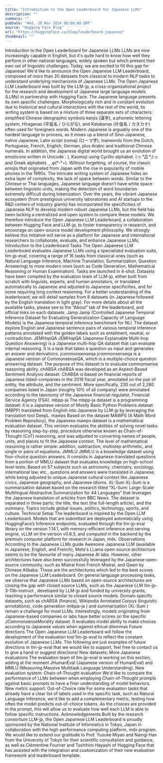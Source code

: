 ```yaml
---
title: "Introduction to the Open Leaderboard for Japanese LLMs"
description: ""
summary: ""
pubDate: "Wed, 20 Nov 2024 00:00:00 GMT"
source: "Hugging Face Blog"
url: "https://huggingface.co/blog/leaderboard-japanese"
thumbnail: ""
---
```


Introduction to the Open Leaderboard for Japanese LLMs
LLMs are now increasingly capable in English, but it's quite hard to know how well they perform in other national languages, widely spoken but which present their own set of linguistic challenges. Today, we are excited to fill this gap for Japanese!
We'd like to announce the Open Japanese LLM Leaderboard, composed of more than 20 datasets from classical to modern NLP tasks to understand underlying mechanisms of Japanese LLMs. The Open Japanese LLM Leaderboard was built by the LLM-jp, a cross-organizational project for the research and development of Japanese large language models (LLMs) in partnership with Hugging Face.
The Japanese language presents its own specific challenges. Morphologically rich and in constant evolution due to historical and cultural interactions with the rest of the world, its writing system is based on a mixture of three separate sets of characters: simplified Chinese ideographic symbols kanjis (漢字), a phonetic lettering system, Hiraganas (平仮名 / ひらがな), and Katakanas (片仮名 / カタカナ) often used for foreigners words. Modern Japanese is arguably one of the hardest language to process, as it mixes up a blend of Sino-Japanese, native Japanese, Latin script (romaji /ローマ字), loanwords from the Dutch, Portuguese, French, English, German, plus Arabic and traditional Chinese numerals. In addition, the Japanese digital world brought us an evolution of emoticons written in Unicode : ), Kaomoji using Cyrillic alphabet. (っ °Д °;)っ and Greek alphabets ＿φ(°-°=). Without forgetting, of course, the classic emojis that originated from Japan with the rise in popularity of mobile phones in the 1990s.
The intricate writing system of Japanese hides an extra layer of complexity, the lack of space between words. Similar to the Chinese or Thai languages, Japanese language doesn’t have white space between linguistic units, making the detection of word boundaries extremely difficult during tokenization. Over the years, the vibrant Japanese ecosystem (from prestigious university laboratories and AI startups to the R&D centers of industry giants) has incorporated the specificities of Japanese NLP to develop modern robust Japanese LLMs, but the field has been lacking a centralized and open system to compare these models.
We therefore introduce the Open Japanese LLM Leaderboard, a collaboration between Hugging Face and LLM-jp, to foster transparency in research, and encourage an open-source model development philosophy. We strongly believe this initiative will serve as a platform for Japanese and international researchers to collaborate, evaluate, and enhance Japanese LLMs.
Introduction to the Leaderboard Tasks
The Open Japanese LLM Leaderboard evaluates Japanese LLMs using a specialized evaluation suite, llm-jp-eval, covering a range of 16 tasks from classical ones (such as Natural Language Inference, Machine Translation, Summarization, Question Answering) to more modern ones (such as Code Generation, Mathematical Reasoning or Human Examination). Tasks are launched in 4-shot.
Datasets have been compiled by the evaluation team of LLM-jp, either built from scratch with linguists, experts, and human annotators, or translated automatically to Japanese and adjusted to Japanese specificities, and for some requiring long context reasoning. For a better understanding of the leaderboard, we will detail samples from 8 datasets (in Japanese followed by the English translation in light gray). For more details about all the available tasks, please see to the “About” tab of the leaderboard, and official links on each datasets.
Jamp
Jamp (Controlled Japanese Temporal Inference Dataset for Evaluating Generalization Capacity of Language Models) is the Japanese temporal inference benchmark for NLI. The dataset explore English and Japanese sentence pairs of various temporal inference patterns annotated with the golden labels such as entailment, neutral, or contradiction.
JEMHopQA
JEMHopQA (Japanese Explainable Multi-hop Question Answering) is a Japanese multi-hop QA dataset that can evaluate internal reasoning. It is a task that takes a question as input and generates an answer and derivations.
jcommonsenseqa
jcommonsenseqa is a Japanese version of CommonsenseQA, which is a multiple-choice question answering dataset. The purpose of this dataset is to evaluate commonsense reasoning ability.
chABSA
chABSA was developed as an Aspect-Based Sentiment Analysis dataset. ChABSA is based on financial reports of Japanese listed-companies in the 2016 fiscal year, annotated on the pair of entity, the attribute, and the sentiment. More specifically, 230 out of 2,260 companies listed in Japan (roughly 10% of all company) were annotated according to the taxonomy of the Japanese financial regulator, Financial Service Agency (FSA).
mbpp-ja
The mbpp-ja dataset is a programming dataset: it is a Japanese version of Mostly Basic Python Problems dataset (MBPP) translated from English into Japanese by LLM-jp by leveraging the translation tool DeepL.
mawps
Based on the dataset MAWPS
(A Math Word Problem Repository), the Japanese mawps dataset is a mathematical evaluation dataset. This version evaluates the abilities of solving novel tasks by reasoning step-by-step, procedure otherwise known as Chain-of-Thought (CoT) reasoning, and was adjusted to converting names of people, units, and places to fit the Japanese context. The level of mathematical reasoning is rather simple: addition, subtraction, multistep arithmetic, and single or pairs of equations.
JMMLU
JMMLU is a knowledge dataset using four-choice question answers. It consists in Japanese-translated questions from a portion of MMLU dataset that evaluates knowledge on high-school level tests. Based on 57 subjects such as astronomy, chemistry, sociology, international law, etc., questions and answers were translated in Japanese, while being adjusted to unique Japanese cultural context like Japanese civics, Japanese geography, and Japanese idioms.
XL-Sum
XL-Sum is a summarisation dataset based on the research titled “XL-Sum: Large-Scale Multilingual Abstractive Summarization for 44 Languages” that leverages the Japanese translation of articles from BBC News. The dataset is separated in three parts; the title, the text (the full-length article), and the summary. Topics include global issues, politics, technology, sports, and culture.
Technical Setup
The leaderboard is inspired by the Open LLM Leaderboard. Models that are submitted are deployed automatically using HuggingFace’s Inference endpoints, evaluated through the llm-jp-eval library on the version 1.14.1, with memory-efficient inference and serving engine, vLLM on the verison v0.6.3, and computed in the backend by the premium computer platform for research in Japan, mdx.
Observations
According to the Japanese LLMs guide Awesome Japanese LLM (available in Japanese, English, and French), Meta's LLama
open-source architecture seems to be the favourite of many Japanese AI labs. However, other architectures have also been successfully leveraged by the Japanese open-source community, such as Mistral
from French Mistral, and Qwen
by Chinese Alibaba. These are the architectures which led to the best scores on the Japanese LLM Leaderboard.
On general language processing tasks, we observe that Japanese LLMs based on open-source architectures are closing the gap with closed source LLMs, such as the Japanese LLM llm-jp-3-13b-instruct
, developed by LLM-jp and funded by university grants, reaching a performance similar to closed source models. Domain specific datasets, such as chABSA
(finance), Wikipedia Annotated Corpus
(linguistic annotations), code generation (mbpp-ja
) and summarization (XL-Sum
) remain a challenge for most LLMs. Interestingly, models originating from Japanese-based companies or labs have better scores on the specific JCommonsenseMorality
dataset. It evaluates model ability to make choices according to Japanese values when against ethical dilemmas
Future directions
The Open Japanese LLM Leaderboard will follow the development of the evaluation tool llm-jp-eval to reflect the constant evolution of Japanese LLMs. The following are just examples of future directions in llm-jp-eval that we would like to support, feel free to contact us to give a hand or suggest directions!
New datasets: More Japanese evaluations The evaluation team of llm-jp-eval is working on this section, adding at the moment JHumanEval (Japanese version of HumanEval) and MMLU (Measuring Massive Multitask Language Understanding).
New evaluation system: Chain-of-Thought evaluation We'd like to compare the performance of LLMs between when employing Chain-of-Thought prompts against basic prompts to have a finer understanding of model behaviors.
New metric support: Out-of-Choice rate For some evaluation tasks that already have a clear list of labels used in the specific task, such as Natural Language Inference, we'd like to add a complementary metric, testing how often the model predicts out-of-choice tokens. As the choices are provided in the prompt, this will allow us to evaluate how well each LLM is able to follow specific instructions.
Acknowledgements
Built by the research consortium LLM-jp, the Open Japanese LLM Leaderboard is proudly sponsored by the National Institute of Informatics in Tokyo, Japan in collaboration with the high-performance computing platform, mdx program.
We would like to extend our gratitude to Prof. Yusuke Miyao and Namgi Han from the University of Tokyo for their scientific consultation and guidance, as well as Clémentine Fourrier and Toshihiro Hayashi of Hugging Face that has assisted with the integration and customization of their new evaluation framework and leaderboard template.